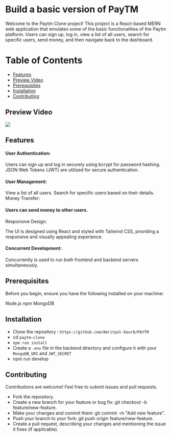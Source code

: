 # Build a basic version of PayTM
Welcome to the Paytm Clone project! This project is a React-based MERN web application that emulates some of the basic functionalities of the Paytm platform. Users can sign up, log in, view a list of all users, search for specific users, send money, and then navigate back to the dashboard.

# Table of Contents
- [Features](#features)
- [Preview Video](#preview-video)
- [Prerequisites](#prerequisites)
- [Installation](#installation)
- [Contributing](#contributing)

## Preview Video
![](./preview.gif)

## Features

#### User Authentication:

Users can sign up and log in securely using bcrypt for password hashing.
JSON Web Tokens (JWT) are utilized for secure authentication.

#### User Management:

View a list of all users.
Search for specific users based on their details.
Money Transfer:

#### Users can send money to other users.
Responsive Design:

The UI is designed using React and styled with Tailwind CSS, providing a responsive and visually appealing experience.

#### Concurrent Development:

Concurrently is used to run both frontend and backend servers simultaneously.

## Prerequisites
Before you begin, ensure you have the following installed on your machine:

Node.js
npm
MongoDB

## Installation
* Clone the repository :
``https://github.com/Amritpal-Kaur0/PAYTM``
* cd ``paytm-clone``
* ``npm run install``
* Create a ``.env`` file in the backend directory and configure it with your ``MongoDB_URI`` and ``JWT_SECRET``
* npm run develop

## Contributing
Contributions are welcome! Feel free to submit issues and pull requests.

* Fork the repository.
* Create a new branch for your feature or bug fix: git checkout -b feature/new-feature.
* Make your changes and commit them: git commit -m "Add new feature".
* Push your branch to your fork: git push origin feature/new-feature.
* Create a pull request, describing your changes and mentioning the issue it fixes (if applicable).



